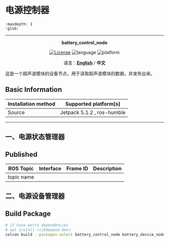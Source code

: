 # 电源控制器

```{toctree}
:maxdepth: 1
:glob:
```

------

<p align="center"><strong>battery_control_node</strong></p>
<p align="center"><a href="https://github.com/${YOUR_GIT_REPOSITORY}/blob/main/LICENSE"><img alt="License" src="https://img.shields.io/badge/License-Apache%202.0-orange"/></a>
<img alt="language" src="https://img.shields.io/badge/language-c++-red"/>
<img alt="platform" src="https://img.shields.io/badge/platform-linux-l"/>
</p>
<p align="center">
    语言：<a href="./docs/docs_en/README_EN.md"><strong>English</strong></a> / <strong>中文</strong>
</p>

​	这是一个超声波模块的设备节点，用于读取超声波模块的数据，并发布出来。 

## Basic Information

| Installation method | Supported platform[s]      |
| ------------------- | -------------------------- |
| Source              | Jetpack 5.1.2 , ros-humble |

------

## 一、电源状态管理器

## Published

| ROS Topic  | Interface | Frame ID | Description |
| :--------: | :-------: | :------: | :---------: |
| topic name |           |          |             |



## 二、电源设备管理器



## Build Package

```bash
# if have extra dependencies
# apt install <libdepend-dev>
colcon build --packages-select battery_control_node battery_device_node
```

